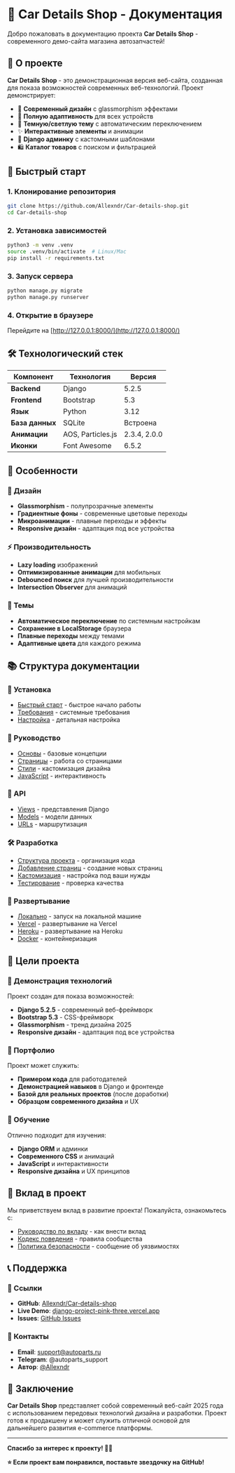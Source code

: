 # 🚗 Car Details Shop - Документация

Добро пожаловать в документацию проекта **Car Details Shop** - современного демо-сайта магазина автозапчастей!

## 🌟 О проекте

**Car Details Shop** - это демонстрационная версия веб-сайта, созданная для показа возможностей современных веб-технологий. Проект демонстрирует:

- 🎨 **Современный дизайн** с glassmorphism эффектами
- 📱 **Полную адаптивность** для всех устройств
- 🌙 **Темную/светлую тему** с автоматическим переключением
- ✨ **Интерактивные элементы** и анимации
- 🔧 **Django админку** с кастомными шаблонами
- 🛍 **Каталог товаров** с поиском и фильтрацией

## 🚀 Быстрый старт

### 1. Клонирование репозитория
```bash
git clone https://github.com/Allexndr/Car-details-shop.git
cd Car-details-shop
```

### 2. Установка зависимостей
```bash
python3 -m venv .venv
source .venv/bin/activate  # Linux/Mac
pip install -r requirements.txt
```

### 3. Запуск сервера
```bash
python manage.py migrate
python manage.py runserver
```

### 4. Открытие в браузере
Перейдите на [http://127.0.0.1:8000/](http://127.0.0.1:8000/)

## 🛠 Технологический стек

| Компонент | Технология | Версия |
|-----------|------------|---------|
| **Backend** | Django | 5.2.5 |
| **Frontend** | Bootstrap | 5.3 |
| **Язык** | Python | 3.12 |
| **База данных** | SQLite | Встроена |
| **Анимации** | AOS, Particles.js | 2.3.4, 2.0.0 |
| **Иконки** | Font Awesome | 6.5.2 |

## 📱 Особенности

### 🎨 Дизайн
- **Glassmorphism** - полупрозрачные элементы
- **Градиентные фоны** - современные цветовые переходы
- **Микроанимации** - плавные переходы и эффекты
- **Responsive дизайн** - адаптация под все устройства

### ⚡ Производительность
- **Lazy loading** изображений
- **Оптимизированные анимации** для мобильных
- **Debounced поиск** для лучшей производительности
- **Intersection Observer** для анимаций

### 🌙 Темы
- **Автоматическое переключение** по системным настройкам
- **Сохранение в LocalStorage** браузера
- **Плавные переходы** между темами
- **Адаптивные цвета** для каждого режима

## 📚 Структура документации

### 📖 Установка
- [Быстрый старт](installation/quickstart.md) - быстрое начало работы
- [Требования](installation/requirements.md) - системные требования
- [Настройка](installation/setup.md) - детальная настройка

### 🧭 Руководство
- [Основы](guide/basics.md) - базовые концепции
- [Страницы](guide/pages.md) - работа со страницами
- [Стили](guide/styling.md) - кастомизация дизайна
- [JavaScript](guide/javascript.md) - интерактивность

### 🔌 API
- [Views](api/views.md) - представления Django
- [Models](api/models.md) - модели данных
- [URLs](api/urls.md) - маршрутизация

### 🛠 Разработка
- [Структура проекта](development/structure.md) - организация кода
- [Добавление страниц](development/adding-pages.md) - создание новых страниц
- [Кастомизация](development/customization.md) - настройка под ваши нужды
- [Тестирование](development/testing.md) - проверка качества

### 🚀 Развертывание
- [Локально](deployment/local.md) - запуск на локальной машине
- [Vercel](deployment/vercel.md) - развертывание на Vercel
- [Heroku](deployment/heroku.md) - развертывание на Heroku
- [Docker](deployment/docker.md) - контейнеризация

## 🎯 Цели проекта

### 🚀 Демонстрация технологий
Проект создан для показа возможностей:
- **Django 5.2.5** - современный веб-фреймворк
- **Bootstrap 5.3** - CSS-фреймворк
- **Glassmorphism** - тренд дизайна 2025
- **Responsive дизайн** - адаптация под все устройства

### 💼 Портфолио
Проект может служить:
- **Примером кода** для работодателей
- **Демонстрацией навыков** в Django и фронтенде
- **Базой для реальных проектов** (после доработки)
- **Образцом современного дизайна** и UX

### 🔧 Обучение
Отлично подходит для изучения:
- **Django ORM** и админки
- **Современного CSS** и анимаций
- **JavaScript** и интерактивности
- **Responsive дизайна** и UX принципов

## 🤝 Вклад в проект

Мы приветствуем вклад в развитие проекта! Пожалуйста, ознакомьтесь с:

- [Руководство по вкладу](contributing.md) - как внести вклад
- [Кодекс поведения](code-of-conduct.md) - правила сообщества
- [Политика безопасности](security.md) - сообщение об уязвимостях

## 📞 Поддержка

### 🔗 Ссылки
- **GitHub**: [Allexndr/Car-details-shop](https://github.com/Allexndr/Car-details-shop)
- **Live Demo**: [django-project-pink-three.vercel.app](https://django-project-pink-three.vercel.app)
- **Issues**: [GitHub Issues](https://github.com/Allexndr/Car-details-shop/issues)

### 📧 Контакты
- **Email**: support@autoparts.ru
- **Telegram**: @autoparts_support
- **Автор**: [@Allexndr](https://github.com/Allexndr)

## 🎉 Заключение

**Car Details Shop** представляет собой современный веб-сайт 2025 года с использованием передовых технологий дизайна и разработки. Проект готов к продакшену и может служить отличной основой для дальнейшего развития e-commerce платформы.

---

**Спасибо за интерес к проекту! 🚀✨**

**⭐ Если проект вам понравился, поставьте звездочку на GitHub!**
